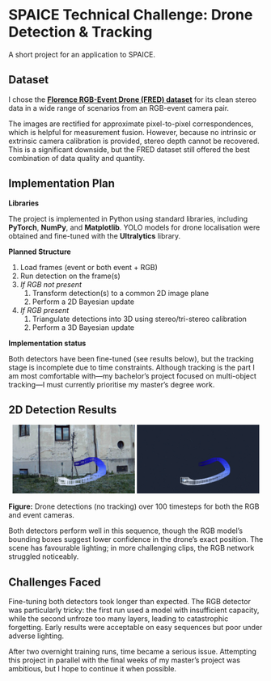 # SPAICE Technical Challenge: Drone Detection & Tracking
A short project for an application to SPAICE.

## Dataset
I chose the [**Florence RGB-Event Drone (FRED) dataset**](https://miccunifi.github.io/FRED/) for its clean stereo data in a wide range of scenarios from an RGB-event camera pair.

The images are rectified for approximate pixel-to-pixel correspondences, which is helpful for measurement fusion. However, because no intrinsic or extrinsic camera calibration is provided, stereo depth cannot be recovered. This is a significant downside, but the FRED dataset still offered the best combination of data quality and quantity.

## Implementation Plan
**Libraries**

The project is implemented in Python using standard libraries, including **PyTorch**, **NumPy**, and **Matplotlib**. YOLO models for drone localisation were obtained and fine-tuned with the **Ultralytics** library.

**Planned Structure**
1. Load frames (event or both event + RGB)
2. Run detection on the frame(s)
3. *If RGB not present*
   1. Transform detection(s) to a common 2D image plane
   2. Perform a 2D Bayesian update
4. *If RGB present*
   1. Triangulate detections into 3D using stereo/tri-stereo calibration
   2. Perform a 3D Bayesian update

**Implementation status**

Both detectors have been fine-tuned (see results below), but the tracking stage is incomplete due to time constraints. Although tracking is the part I am most comfortable with—my bachelor’s project focused on multi-object tracking—I must currently prioritise my master’s degree work.

## 2D Detection Results
<p align="center">
  <img src="results/track_rgb.jpg" alt="RGB frames" width="48%">
  <img src="results/track_event.jpg" alt="Event frames" width="48%">
</p>

**Figure:** Drone detections (no tracking) over 100 timesteps for both the RGB and event cameras.

Both detectors perform well in this sequence, though the RGB model’s bounding boxes suggest lower confidence in the drone’s exact position. The scene has favourable lighting; in more challenging clips, the RGB network struggled noticeably.

## Challenges Faced
Fine-tuning both detectors took longer than expected. The RGB detector was particularly tricky: the first run used a model with insufficient capacity, while the second unfroze too many layers, leading to catastrophic forgetting. Early results were acceptable on easy sequences but poor under adverse lighting.

After two overnight training runs, time became a serious issue. Attempting this project in parallel with the final weeks of my master’s project was ambitious, but I hope to continue it when possible.
